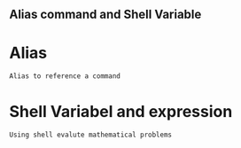 ## Alias command and Shell Variable
 # Alias
    Alias to reference a command
 # Shell Variabel  and expression
    Using shell evalute mathematical problems
    
